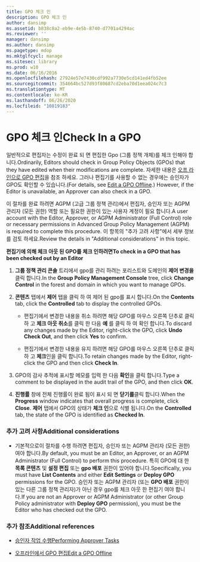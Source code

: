 ```yaml
---
title: GPO 체크 인
description: GPO 체크 인
author: dansimp
ms.assetid: b838c8a2-eb9e-4e5b-8740-d7701a4294ac
ms.reviewer: ''
manager: dansimp
ms.author: dansimp
ms.pagetype: mdop
ms.mktglfcycl: manage
ms.sitesec: library
ms.prod: w10
ms.date: 06/16/2016
ms.openlocfilehash: 27924e57e7430cdf992a7730e5cd141ed4fb52ee
ms.sourcegitcommit: 354664bc527d93f80687cd2eba70d1eea024c7c3
ms.translationtype: MT
ms.contentlocale: ko-KR
ms.lasthandoff: 06/26/2020
ms.locfileid: "10819183"
---
```

# <span data-ttu-id="7e91b-103">GPO 체크 인</span><span class="sxs-lookup"><span data-stu-id="7e91b-103">Check In a GPO</span></span>


<span data-ttu-id="7e91b-104">일반적으로 편집자는 수정이 완료 되 면 편집한 Gpo (그룹 정책 개체)를 체크 인해야 합니다.</span><span class="sxs-lookup"><span data-stu-id="7e91b-104">Ordinarily, Editors should check in Group Policy Objects (GPOs) that they have edited when their modifications are complete.</span></span> <span data-ttu-id="7e91b-105">자세한 내용은 [오프 라인으로 GPO 편집](edit-a-gpo-offline-agpm40.md)을 참조 하세요. 그러나 편집기를 사용할 수 없는 경우에는 승인자가 GPO도 확인할 수 있습니다.</span><span class="sxs-lookup"><span data-stu-id="7e91b-105">(For details, see [Edit a GPO Offline](edit-a-gpo-offline-agpm40.md).) However, if the Editor is unavailable, an Approver can also check in a GPO.</span></span>

<span data-ttu-id="7e91b-106">이 절차를 완료 하려면 AGPM (고급 그룹 정책 관리)에서 편집자, 승인자 또는 AGPM 관리자 (모든 권한) 역할 또는 필요한 권한이 있는 사용자 계정이 필요 합니다.</span><span class="sxs-lookup"><span data-stu-id="7e91b-106">A user account with the Editor, Approver, or AGPM Administrator (Full Control) role or necessary permissions in Advanced Group Policy Management (AGPM) is required to complete this procedure.</span></span> <span data-ttu-id="7e91b-107">이 항목의 "추가 고려 사항"에서 세부 정보를 검토 하세요.</span><span class="sxs-lookup"><span data-stu-id="7e91b-107">Review the details in "Additional considerations" in this topic.</span></span>

**<span data-ttu-id="7e91b-108">편집기에 의해 체크 아웃 된 GPO를 체크 인하려면</span><span class="sxs-lookup"><span data-stu-id="7e91b-108">To check in a GPO that has been checked out by an Editor</span></span>**

1.  <span data-ttu-id="7e91b-109">**그룹 정책 관리 콘솔** 트리에서 gpo를 관리 하려는 포리스트와 도메인의 **제어 변경을** 클릭 합니다.</span><span class="sxs-lookup"><span data-stu-id="7e91b-109">In the **Group Policy Management Console** tree, click **Change Control** in the forest and domain in which you want to manage GPOs.</span></span>

2.  <span data-ttu-id="7e91b-110">**콘텐츠** 탭에서 **제어** 탭을 클릭 하 여 제어 된 gpo를 표시 합니다.</span><span class="sxs-lookup"><span data-stu-id="7e91b-110">On the **Contents** tab, click the **Controlled** tab to display the controlled GPOs.</span></span>

    -   <span data-ttu-id="7e91b-111">편집기에서 변경한 내용을 취소 하려면 해당 GPO를 마우스 오른쪽 단추로 클릭 하 고 **체크 아웃 취소**를 클릭 한 다음 **예** 를 클릭 하 여 확인 합니다.</span><span class="sxs-lookup"><span data-stu-id="7e91b-111">To discard any changes made by the Editor, right-click the GPO, click **Undo Check Out**, and then click **Yes** to confirm.</span></span>

    -   <span data-ttu-id="7e91b-112">편집기에서 변경한 내용을 유지 하려면 해당 GPO를 마우스 오른쪽 단추로 클릭 하 고 **체크**인을 클릭 합니다.</span><span class="sxs-lookup"><span data-stu-id="7e91b-112">To retain changes made by the Editor, right-click the GPO and then click **Check In**.</span></span>

3.  <span data-ttu-id="7e91b-113">GPO의 감사 추적에 표시할 메모를 입력 한 다음 **확인**을 클릭 합니다.</span><span class="sxs-lookup"><span data-stu-id="7e91b-113">Type a comment to be displayed in the audit trail of the GPO, and then click **OK**.</span></span>

4.  <span data-ttu-id="7e91b-114">**진행률** 창에 전체 진행률이 완료 됨이 표시 되 면 **닫기를**클릭 합니다.</span><span class="sxs-lookup"><span data-stu-id="7e91b-114">When the **Progress** window indicates that overall progress is complete, click **Close**.</span></span> <span data-ttu-id="7e91b-115">**제어** 탭에서 GPO의 상태가 **체크 인**으로 식별 됩니다.</span><span class="sxs-lookup"><span data-stu-id="7e91b-115">On the **Controlled** tab, the state of the GPO is identified as **Checked In**.</span></span>

### <span data-ttu-id="7e91b-116">추가 고려 사항</span><span class="sxs-lookup"><span data-stu-id="7e91b-116">Additional considerations</span></span>

-   <span data-ttu-id="7e91b-117">기본적으로이 절차를 수행 하려면 편집자, 승인자 또는 AGPM 관리자 (모든 권한) 여야 합니다.</span><span class="sxs-lookup"><span data-stu-id="7e91b-117">By default, you must be an Editor, an Approver, or an AGPM Administrator (Full Control) to perform this procedure.</span></span> <span data-ttu-id="7e91b-118">특히 GPO에 대 한 **목록 콘텐츠** 및 **설정 편집** 또는 **gpo 배포** 권한이 있어야 합니다.</span><span class="sxs-lookup"><span data-stu-id="7e91b-118">Specifically, you must have **List Contents** and either **Edit Settings** or **Deploy GPO** permissions for the GPO.</span></span> <span data-ttu-id="7e91b-119">승인자 또는 AGPM 관리자 (또는 **GPO 배포** 권한이 있는 다른 그룹 정책 관리자)가 아닌 경우 gpo를 체크 아웃 한 편집기 여야 합니다.</span><span class="sxs-lookup"><span data-stu-id="7e91b-119">If you are not an Approver or AGPM Administrator (or other Group Policy administrator with **Deploy GPO** permission), you must be the Editor who has checked out the GPO.</span></span>

### <span data-ttu-id="7e91b-120">추가 참조</span><span class="sxs-lookup"><span data-stu-id="7e91b-120">Additional references</span></span>

-   [<span data-ttu-id="7e91b-121">승인자 작업 수행</span><span class="sxs-lookup"><span data-stu-id="7e91b-121">Performing Approver Tasks</span></span>](performing-approver-tasks-agpm40.md)

-   [<span data-ttu-id="7e91b-122">오프라인에서 GPO 편집</span><span class="sxs-lookup"><span data-stu-id="7e91b-122">Edit a GPO Offline</span></span>](edit-a-gpo-offline-agpm40.md)

 

 





